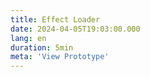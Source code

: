 ```yaml
---
title: Effect Loader
date: 2024-04-05T19:03:00.000
lang: en
duration: 5min
meta: 'View Prototype'
---
```


<EffectLoader />
